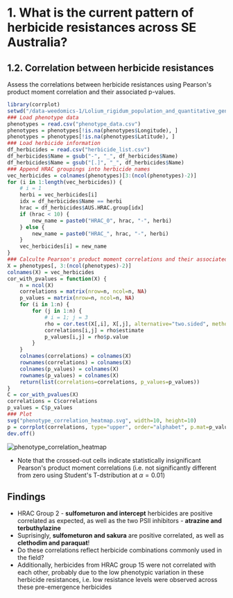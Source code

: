 # 1. What is the current pattern of herbicide resistances across SE Australia?

## 1.2. Correlation between herbicide resistances

Assess the correlations between herbicide resistances using Pearson's product moment correlation and their associated p-values.

```R
library(corrplot)
setwd("/data-weedomics-1/Lolium_rigidum_population_and_quantitative_genetics/res")
### Load phenotype data
phenotypes = read.csv("phenotype_data.csv")
phenotypes = phenotypes[!is.na(phenotypes$Longitude), ]
phenotypes = phenotypes[!is.na(phenotypes$Latitude), ]
### Load herbicide information
df_herbicides = read.csv("herbicide_list.csv")
df_herbicides$Name = gsub("-", "_", df_herbicides$Name)
df_herbicides$Name = gsub("[.]", "_", df_herbicides$Name)
### Append HRAC groupings into herbicide names
vec_herbicides = colnames(phenotypes)[3:(ncol(phenotypes)-2)]
for (i in 1:length(vec_herbicides)) {
    # i = 1
    herbi = vec_herbicides[i]
    idx = df_herbicides$Name == herbi
    hrac = df_herbicides$AUS.HRAC.group[idx]
    if (hrac < 10) {
        new_name = paste0("HRAC_0", hrac, "-", herbi)
    } else {
        new_name = paste0("HRAC_", hrac, "-", herbi)
    }
    vec_herbicides[i] = new_name
}
### Calculte Pearson's product moment correlations and their associated p-values
X = phenotypes[, 3:(ncol(phenotypes)-2)]
colnames(X) = vec_herbicides
cor_with_pvalues = function(X) {
    n = ncol(X)
    correlations = matrix(nrow=n, ncol=n, NA)
    p_values = matrix(nrow=n, ncol=n, NA)
    for (i in 1:n) {
        for (j in 1:n) {
            # i = 1; j = 3
            rho = cor.test(X[,i], X[,j], alternative="two.sided", method="pearson")
            correlations[i,j] = rho$estimate
            p_values[i,j] = rho$p.value
        }
    }
    colnames(correlations) = colnames(X)
    rownames(correlations) = colnames(X)
    colnames(p_values) = colnames(X)
    rownames(p_values) = colnames(X)
    return(list(correlations=correlations, p_values=p_values))
}
C = cor_with_pvalues(X)
correlations = C$correlations
p_values = C$p_values
### Plot
svg("phenotype_correlation_heatmap.svg", width=10, height=10)
p = corrplot(correlations, type="upper", order="alphabet", p.mat=p_values, sig.level=0.01)
dev.off()

```

![phenotype_correlation_heatmap](../res/phenotype_correlation_heatmap.svg)

- Note that the crossed-out cells indicate statistically insignificant Pearson's product moment correlations (i.e. not significantly different from zero using Student's T-dstribution at $\alpha=0.01$)

## Findings

- HRAC Group 2 - **sulfometuron and intercept** herbicides are positive correlated as expected, as well as the two PSII inhibitors - **atrazine and terbuthylazine**
- Suprisingly, **sulfometuron and sakura** are positive correlated, as well as **clethodim and paraquat**!
- Do these correlations reflect herbicide combinations commonly used in the field?
- Additionally, herbicides from HRAC group 15 were not correlated with each other, probably due to the low phenotypic variation in these herbicide resistances, i.e. low resistance levels were observed across these pre-emergence herbicides
